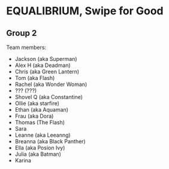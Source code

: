 # EQUALIBRIUM, Swipe for Good
## Group 2

Team members:
* Jackson (aka Superman)
* Alex H (aka Deadman)
* Chris (aka Green Lantern)
* Tom (aka Flash)
* Rachel (aka Wonder Woman)
* ??? (???)
* Shovel Q (aka Constantine)
* Ollie (aka starfire)
* Ethan (aka Aquaman)
* Frau (aka Dora)
* Thomas (The Flash)
* Sara
* Leanne (aka Leeanng)
* Breanna (aka Black Panther)
* Ella (aka Posion Ivy)
* Julia (aka Batman)
* Karina

